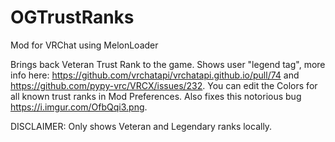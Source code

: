 # OGTrustRanks
Mod for VRChat using MelonLoader

Brings back Veteran Trust Rank to the game. Shows user "legend tag", more info here: https://github.com/vrchatapi/vrchatapi.github.io/pull/74 and https://github.com/pypy-vrc/VRCX/issues/232.
You can edit the Colors for all known trust ranks in Mod Preferences. Also fixes this notorious bug https://i.imgur.com/OfbQqi3.png.

DISCLAIMER: Only shows Veteran and Legendary ranks locally.
